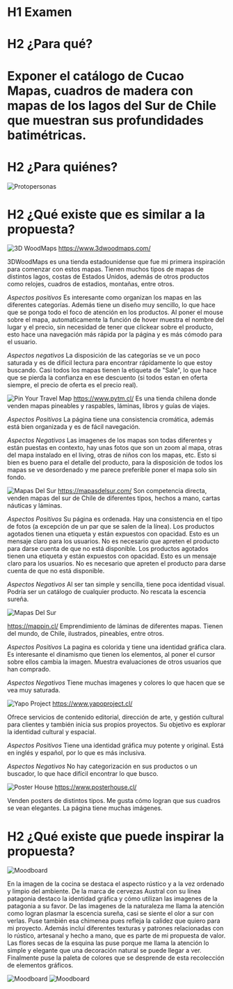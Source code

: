 # H1 Examen

# H2 **¿Para qué?** 
# Exponer el catálogo de Cucao Mapas, cuadros de madera con mapas de los lagos del Sur de Chile que muestran sus profundidades batimétricas.

# H2 **¿Para quiénes?**
![Protopersonas](readme/protopersonas2.jpg)

# H2 **¿Qué existe que es similar a la propuesta?**

![3D WoodMaps](readme/3dwood.jpg)
https://www.3dwoodmaps.com/ 

3DWoodMaps es una tienda estadounidense que fue mi primera inspiración para comenzar con estos mapas. Tienen muchos tipos de mapas de distintos lagos, costas de Estados Unidos, además de otros productos como relojes, cuadros de estadios, montañas, entre otros. 

*Aspectos positivos*
Es interesante como organizan los mapas en las diferentes categorías. Además tiene un diseño muy sencillo, lo que hace que se ponga todo el foco de atención en los productos. 
Al poner el mouse sobre el mapa, automaticamente la función de hover muestra el nombre del lugar y el precio, sin necesidad de tener que clickear sobre el producto, esto hace una navegación más rápida por la página y es más cómodo para el usuario.

*Aspectos negativos*
La disposición de las categorías se ve un poco saturada y es de difícil lectura para encontrar rápidamente lo que estoy buscando. 
Casi todos los mapas tienen la etiqueta de "Sale", lo que hace que se pierda la confianza en ese descuento (si todos estan en oferta siempre, el precio de oferta es el precio real).

![Pin Your Travel Map](readme/pytm.jpg)
https://www.pytm.cl/
Es una tienda chilena donde venden mapas pineables y raspables, láminas, libros y guías de viajes. 

*Aspectos Positivos*
La página tiene una consistencia cromática, además está bien organizada y es de fácil navegación. 

*Aspectos Negativos*
Las imagenes de los mapas son todas diferentes y están puestas en contexto, hay unas fotos que son un zoom al mapa, otras del mapa instalado en el living, otras de niños con los mapas, etc. Esto si bien es bueno para el detalle del producto, para la disposición de todos los mapas se ve desordenado y me parece preferible poner el mapa solo sin fondo. 

![Mapas Del Sur](readme/mapasdelsur.jpg)
https://mapasdelsur.com/ 
Son competencia directa, venden mapas del sur de Chile de diferentes tipos, hechos a mano, cartas náuticas y láminas. 

*Aspectos Positivos*
Su página es ordenada. Hay una consistencia en el tipo de fotos (a excepción de un par que se salen de la línea). 
Los productos agotados tienen una etiqueta y están expuestos con opacidad. Esto es un mensaje claro para los usuarios. No es necesario que apreten el producto para darse cuenta de que no está disponible.
Los productos agotados tienen una etiqueta y están expuestos con opacidad. Esto es un mensaje claro para los usuarios. No es necesario que apreten el producto para darse cuenta de que no está disponible.

*Aspectos Negativos*
Al ser tan simple y sencilla, tiene poca identidad visual. Podría ser un catálogo de cualquier producto. No rescata la escencia sureña.

![Mapas Del Sur](readme/mappin.jpg)

https://mappin.cl/ 
Emprendimiento de láminas de diferentes mapas. Tienen del mundo, de Chile, ilustrados, pineables, entre otros. 


*Aspectos Positivos*
La pagina es colorida y tiene una identidad gráfica clara. Es interesante el dinamismo que tienen los elementos, al poner el cursor sobre ellos cambia la imagen.
Muestra evaluaciones de otros usuarios que han comprado.

*Aspectos Negativos*
Tiene muchas imagenes y colores lo que hacen que se vea muy saturada. 


![Yapo Project](readme/yapo.jpg)
https://www.yapoproject.cl/

Ofrece servicios de contenido editorial, dirección de arte, y gestión cultural para clientes y también inicia sus propios proyectos. Su objetivo es explorar la identidad cultural y espacial.

*Aspectos Positivos*
Tiene una identidad gráfica muy potente y original. 
Está en inglés y español, por lo que es más inclusiva.

*Aspectos Negativos*
No hay categorización en sus productos o un buscador, lo que hace difícil encontrar lo que busco.

![Poster House](readme/posterhouse.jpg)
https://www.posterhouse.cl/ 

Venden posters de distintos tipos. Me gusta cómo logran que sus cuadros se vean elegantes. La página tiene muchas imágenes.

# H2 **¿Qué existe que puede inspirar la propuesta?**
![Moodboard](readme/moodboard.jpg)

En la imagen de la cocina se destaca el aspecto rústico y a la vez ordenado y limpio del ambiente.
De la marca de cervezas Austral con su línea patagonia destaco la identidad gráfica y cómo utilizan las imagenes de la patagonia a su favor.
De las imagenes de la naturaleza me llama la atención como logran plasmar la escencia sureña, casi se siente el olor a sur con verlas.
Puse también esa chimenea pues refleja la calidez que quiero para mi proyecto.
Además incluí diferentes texturas y patrones relacionadas con lo rústico, artesanal y hecho a mano, que es parte de mi propuesta de valor.
Las flores secas de la esquina las puse porque me llama la atención lo simple y elegante que una decoración natural se puede llegar a ver.
Finalmente puse la paleta de colores que se desprende de esta recolección de elementos gráficos.

![Moodboard](readme/moodboard.jpg)
![Moodboard](readme/moodboard.jpg)
